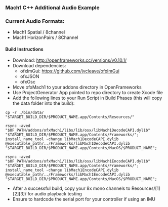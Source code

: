### Mach1 C++ Additional Audio Example
### 
### 
### Current Audio Formats:
 - Mach1 Spatial / 8channel
 - Mach1 HorizonPairs / 8Channel

#### Build Instructions
 - Download: http://openframeworks.cc/versions/v0.10.1/
 - Download dependencies: 
	- ofxImGui: https://github.com/jvcleave/ofxImGui
	- ofxJSON
	- ofxOsc
- Move ofxMach1 to your addons directory in OpenFrameworks
- Use ProjectGenerator App pointed to repo directory to create Xcode file 
- Add the following lines to your Run Script in Build Phases (this will copy the data folder into the build): 
```
cp -r ./bin/data/ "$TARGET_BUILD_DIR/$PRODUCT_NAME.app/Contents/Resources/"

rsync -aved  "$OF_PATH/addons/ofxMach1/libs/lib/osx/libMach1DecodeCAPI.dylib" "$TARGET_BUILD_DIR/$PRODUCT_NAME.app/Contents/Frameworks/";
install_name_tool -change libMach1DecodeCAPI.dylib @executable_path/../Frameworks/libMach1DecodeCAPI.dylib "$TARGET_BUILD_DIR/$PRODUCT_NAME.app/Contents/MacOS/$PRODUCT_NAME";

rsync -aved  "$OF_PATH/addons/ofxMach1/libs/lib/osx/libMach1EncodeCAPI.dylib" "$TARGET_BUILD_DIR/$PRODUCT_NAME.app/Contents/Frameworks/";
install_name_tool -change libMach1EncodeCAPI.dylib @executable_path/../Frameworks/libMach1EncodeCAPI.dylib "$TARGET_BUILD_DIR/$PRODUCT_NAME.app/Contents/MacOS/$PRODUCT_NAME";
```
- After a successful build, copy your 8x mono channels to Resources/[1][2][3]/ for audio playback testing
- Ensure to hardcode the serial port for your controller if using an IMU